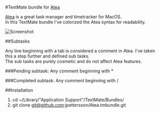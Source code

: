 #TextMate bundle for [Atea](https://github.com/pkamenarsky/atea)

[Atea](https://github.com/pkamenarsky/atea) is a great task manager and timetracker for MacOS.<br />
In this TextMate bundle I've colorized the Atea syntax for readability.

![Screenshot](http://i.imgur.com/NWcnG.png)

##Subtasks

Any line beginning with a tab is considered a comment in Atea. I've taken this a step further and defined sub tasks.<br />
The sub tasks are purely cosmetic and do not affect Atea features.

###Pending subtask: 
Any comment beginning with *

###Completed subtask: 
Any comment beginning with /

##Installation

1. cd ~/Library/"Application Support"/TextMate/Bundles/
2. git clone git@github.com:jpettersson/Atea.tmbundle.git